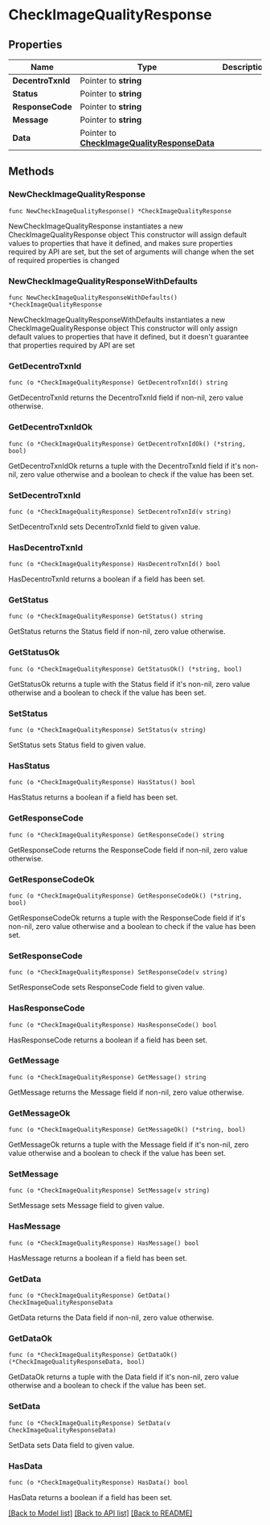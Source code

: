 # CheckImageQualityResponse

## Properties

Name | Type | Description | Notes
------------ | ------------- | ------------- | -------------
**DecentroTxnId** | Pointer to **string** |  | [optional] 
**Status** | Pointer to **string** |  | [optional] 
**ResponseCode** | Pointer to **string** |  | [optional] 
**Message** | Pointer to **string** |  | [optional] 
**Data** | Pointer to [**CheckImageQualityResponseData**](CheckImageQualityResponseData.md) |  | [optional] 

## Methods

### NewCheckImageQualityResponse

`func NewCheckImageQualityResponse() *CheckImageQualityResponse`

NewCheckImageQualityResponse instantiates a new CheckImageQualityResponse object
This constructor will assign default values to properties that have it defined,
and makes sure properties required by API are set, but the set of arguments
will change when the set of required properties is changed

### NewCheckImageQualityResponseWithDefaults

`func NewCheckImageQualityResponseWithDefaults() *CheckImageQualityResponse`

NewCheckImageQualityResponseWithDefaults instantiates a new CheckImageQualityResponse object
This constructor will only assign default values to properties that have it defined,
but it doesn't guarantee that properties required by API are set

### GetDecentroTxnId

`func (o *CheckImageQualityResponse) GetDecentroTxnId() string`

GetDecentroTxnId returns the DecentroTxnId field if non-nil, zero value otherwise.

### GetDecentroTxnIdOk

`func (o *CheckImageQualityResponse) GetDecentroTxnIdOk() (*string, bool)`

GetDecentroTxnIdOk returns a tuple with the DecentroTxnId field if it's non-nil, zero value otherwise
and a boolean to check if the value has been set.

### SetDecentroTxnId

`func (o *CheckImageQualityResponse) SetDecentroTxnId(v string)`

SetDecentroTxnId sets DecentroTxnId field to given value.

### HasDecentroTxnId

`func (o *CheckImageQualityResponse) HasDecentroTxnId() bool`

HasDecentroTxnId returns a boolean if a field has been set.

### GetStatus

`func (o *CheckImageQualityResponse) GetStatus() string`

GetStatus returns the Status field if non-nil, zero value otherwise.

### GetStatusOk

`func (o *CheckImageQualityResponse) GetStatusOk() (*string, bool)`

GetStatusOk returns a tuple with the Status field if it's non-nil, zero value otherwise
and a boolean to check if the value has been set.

### SetStatus

`func (o *CheckImageQualityResponse) SetStatus(v string)`

SetStatus sets Status field to given value.

### HasStatus

`func (o *CheckImageQualityResponse) HasStatus() bool`

HasStatus returns a boolean if a field has been set.

### GetResponseCode

`func (o *CheckImageQualityResponse) GetResponseCode() string`

GetResponseCode returns the ResponseCode field if non-nil, zero value otherwise.

### GetResponseCodeOk

`func (o *CheckImageQualityResponse) GetResponseCodeOk() (*string, bool)`

GetResponseCodeOk returns a tuple with the ResponseCode field if it's non-nil, zero value otherwise
and a boolean to check if the value has been set.

### SetResponseCode

`func (o *CheckImageQualityResponse) SetResponseCode(v string)`

SetResponseCode sets ResponseCode field to given value.

### HasResponseCode

`func (o *CheckImageQualityResponse) HasResponseCode() bool`

HasResponseCode returns a boolean if a field has been set.

### GetMessage

`func (o *CheckImageQualityResponse) GetMessage() string`

GetMessage returns the Message field if non-nil, zero value otherwise.

### GetMessageOk

`func (o *CheckImageQualityResponse) GetMessageOk() (*string, bool)`

GetMessageOk returns a tuple with the Message field if it's non-nil, zero value otherwise
and a boolean to check if the value has been set.

### SetMessage

`func (o *CheckImageQualityResponse) SetMessage(v string)`

SetMessage sets Message field to given value.

### HasMessage

`func (o *CheckImageQualityResponse) HasMessage() bool`

HasMessage returns a boolean if a field has been set.

### GetData

`func (o *CheckImageQualityResponse) GetData() CheckImageQualityResponseData`

GetData returns the Data field if non-nil, zero value otherwise.

### GetDataOk

`func (o *CheckImageQualityResponse) GetDataOk() (*CheckImageQualityResponseData, bool)`

GetDataOk returns a tuple with the Data field if it's non-nil, zero value otherwise
and a boolean to check if the value has been set.

### SetData

`func (o *CheckImageQualityResponse) SetData(v CheckImageQualityResponseData)`

SetData sets Data field to given value.

### HasData

`func (o *CheckImageQualityResponse) HasData() bool`

HasData returns a boolean if a field has been set.


[[Back to Model list]](../README.md#documentation-for-models) [[Back to API list]](../README.md#documentation-for-api-endpoints) [[Back to README]](../README.md)


